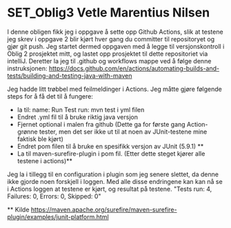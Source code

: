 # SET_Oblig3 Vetle Marentius Nilsen
I denne obligen fikk jeg i oppgave å sette opp Github Actions, slik at testene jeg skrev i oppgave 2 blir kjørt hver gang du committer til repositoryet og gjør git push.
Jeg startet dermed oppgaven med å legge til versjonskontroll i Oblig 2 prosjektet mitt, og lastet opp prosjektet til dette repositoriet via intelliJ.
Deretter la jeg til .github og workflows mappe ved å følge denne instruksjonen: https://docs.github.com/en/actions/automating-builds-and-tests/building-and-testing-java-with-maven

Jeg hadde litt trøbbel med feilmeldinger i Actions. Jeg måtte gjøre følgende steps for å få det til å fungere: 
- la til: name: Run Test  run: mvn test i yml filen
- Endret .yml fil til å bruke riktig java versjon 
- Fjernet optional i malen fra github (Dette ga for første gang Action-grønne tester, men det ser ikke ut til at noen av JUnit-testene mine faktisk ble kjørt)
- Endret pom filen til å bruke en spesifikk versjon av JUnit (5.9.1) **
- La til maven-surefire-plugin i pom fil. (Etter dette steget kjører alle testene i actions)**

Jeg la i tillegg til en configuration i plugin som jeg senere slettet, da denne ikke gjorde noen forskjell i loggen.
Med alle disse endringene kan kan nå se i Actions loggen at testene er kjørt, og resultat på testene. 
"Tests run: 4, Failures: 0, Errors: 0, Skipped: 0"

** Kilde https://maven.apache.org/surefire/maven-surefire-plugin/examples/junit-platform.html
